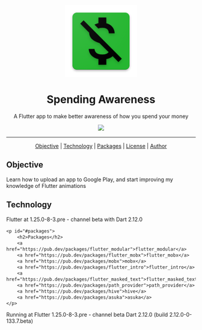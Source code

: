 <div align="center">
    <img src="android/app/src/main/res/mipmap-xxxhdpi/ic_launcher.png"/>
</div>


<h1 align="center">Spending Awareness</h1>
<p align="center">A Flutter app to make better awareness of how you spend your money</p>

<div align="center">
    <img src="https://img.shields.io/badge/progress-complete-green"/>
</div>

<hr/>
<p align="center">
    <a href="#objective">Objective</a> | 
    <a href="#technology">Technology</a> | 
    <a href="#packages">Packages</a> | 
    <a href="#license">License</a> | 
    <a href="#author">Author</a>
   </p>

   <p id="#objective">
        <h2>Objective</h2>
        <p>Learn how to upload an app to Google Play, and start improving my knowledge of Flutter animations</p>
   </p>

   <p id="#technology">
        <h2>Technology</h2>
        <p>Flutter at 1.25.0-8-3.pre - channel beta with Dart 2.12.0</p>
   </p>

    <p id="#packages">
        <h2>Packages</h2>
        <a href="https://pub.dev/packages/flutter_modular">flutter_modular</a>
        <a href="https://pub.dev/packages/flutter_mobx">flutter_mobx</a>
        <a href="https://pub.dev/packages/mobx">mobx</a>
        <a href="https://pub.dev/packages/flutter_intro">flutter_intro</a>
        <a href="https://pub.dev/packages/flutter_masked_text">flutter_masked_text</a>
        <a href="https://pub.dev/packages/path_provider">path_provider</a>
        <a href="https://pub.dev/packages/hive">hive</a>
        <a href="https://pub.dev/packages/asuka">asuka</a>
    </p>

Running at Flutter 1.25.0-8-3.pre - channel beta
Dart 2.12.0 (build 2.12.0-0-133.7.beta)
